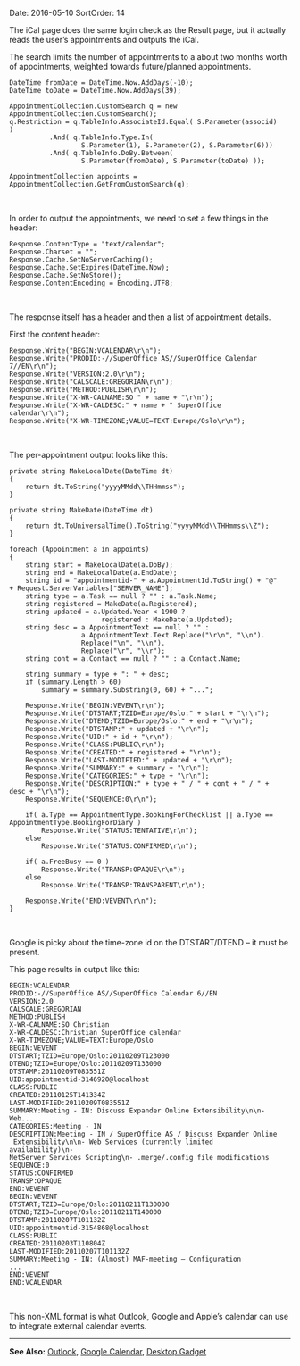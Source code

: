 Date: 2016-05-10
SortOrder: 14

The iCal page does the same login check as the Result page, but it actually reads the user’s appointments and outputs the iCal.

The search limits the number of appointments to a about two months worth of appointments, weighted towards future/planned appointments.

```
DateTime fromDate = DateTime.Now.AddDays(-10);
DateTime toDate = DateTime.Now.AddDays(39);
 
AppointmentCollection.CustomSearch q = new
AppointmentCollection.CustomSearch();
q.Restriction = q.TableInfo.AssociateId.Equal( S.Parameter(associd)
)
          .And( q.TableInfo.Type.In(
                  S.Parameter(1), S.Parameter(2), S.Parameter(6)))
          .And( q.TableInfo.DoBy.Between( 
                  S.Parameter(fromDate), S.Parameter(toDate) ));
 
AppointmentCollection appoints =
AppointmentCollection.GetFromCustomSearch(q);
```

 

In order to output the appointments, we need to set a few things in the header:

```
Response.ContentType = "text/calendar";
Response.Charset = "";
Response.Cache.SetNoServerCaching();
Response.Cache.SetExpires(DateTime.Now);
Response.Cache.SetNoStore();
Response.ContentEncoding = Encoding.UTF8;
```

 

The response itself has a header and then a list of appointment details.

First the content header:

```
Response.Write("BEGIN:VCALENDAR\r\n");
Response.Write("PRODID:-//SuperOffice AS//SuperOffice Calendar
7//EN\r\n");
Response.Write("VERSION:2.0\r\n");
Response.Write("CALSCALE:GREGORIAN\r\n");
Response.Write("METHOD:PUBLISH\r\n");
Response.Write("X-WR-CALNAME:SO " + name + "\r\n");
Response.Write("X-WR-CALDESC:" + name + " SuperOffice
calendar\r\n");
Response.Write("X-WR-TIMEZONE;VALUE=TEXT:Europe/Oslo\r\n");
```

 

The per-appointment output looks like this:

```
private string MakeLocalDate(DateTime dt)
{
    return dt.ToString("yyyyMMdd\\THHmmss");
}
 
private string MakeDate(DateTime dt)
{
    return dt.ToUniversalTime().ToString("yyyyMMdd\\THHmmss\\Z");
}
 
foreach (Appointment a in appoints)
{
    string start = MakeLocalDate(a.DoBy);
    string end = MakeLocalDate(a.EndDate);
    string id = "appointmentid-" + a.AppointmentId.ToString() + "@"
+ Request.ServerVariables["SERVER_NAME"];
    string type = a.Task == null ? "" : a.Task.Name;
    string registered = MakeDate(a.Registered);
    string updated = a.Updated.Year < 1900 ?
                       registered : MakeDate(a.Updated);
    string desc = a.AppointmentText == null ? "" : 
                  a.AppointmentText.Text.Replace("\r\n", "\\n"). 
                  Replace("\n", "\\n").
                  Replace("\r", "\\r");
    string cont = a.Contact == null ? "" : a.Contact.Name;
 
    string summary = type + ": " + desc;
    if (summary.Length > 60)
        summary = summary.Substring(0, 60) + "...";
 
    Response.Write("BEGIN:VEVENT\r\n");
    Response.Write("DTSTART;TZID=Europe/Oslo:" + start + "\r\n");
    Response.Write("DTEND;TZID=Europe/Oslo:" + end + "\r\n");
    Response.Write("DTSTAMP:" + updated + "\r\n");
    Response.Write("UID:" + id + "\r\n");
    Response.Write("CLASS:PUBLIC\r\n");
    Response.Write("CREATED:" + registered + "\r\n");
    Response.Write("LAST-MODIFIED:" + updated + "\r\n");
    Response.Write("SUMMARY:" + summary + "\r\n");
    Response.Write("CATEGORIES:" + type + "\r\n");
    Response.Write("DESCRIPTION:" + type + " / " + cont + " / " +
desc + "\r\n");
    Response.Write("SEQUENCE:0\r\n");
 
    if( a.Type == AppointmentType.BookingForChecklist || a.Type ==
AppointmentType.BookingForDiary )
        Response.Write("STATUS:TENTATIVE\r\n");
    else
        Response.Write("STATUS:CONFIRMED\r\n");
   
    if( a.FreeBusy == 0 )
        Response.Write("TRANSP:OPAQUE\r\n");
    else
        Response.Write("TRANSP:TRANSPARENT\r\n");
 
    Response.Write("END:VEVENT\r\n");
}
```

 

Google is picky about the time-zone id on the DTSTART/DTEND – it must be present.

This page results in output like this:

```
BEGIN:VCALENDAR
PRODID:-//SuperOffice AS//SuperOffice Calendar 6//EN
VERSION:2.0
CALSCALE:GREGORIAN
METHOD:PUBLISH
X-WR-CALNAME:SO Christian
X-WR-CALDESC:Christian SuperOffice calendar
X-WR-TIMEZONE;VALUE=TEXT:Europe/Oslo
BEGIN:VEVENT
DTSTART;TZID=Europe/Oslo:20110209T123000
DTEND;TZID=Europe/Oslo:20110209T133000
DTSTAMP:20110209T083551Z
UID:appointmentid-3146920@localhost
CLASS:PUBLIC
CREATED:20110125T141334Z
LAST-MODIFIED:20110209T083551Z
SUMMARY:Meeting - IN: Discuss Expander Online Extensibility\n\n-
Web...
CATEGORIES:Meeting - IN
DESCRIPTION:Meeting - IN / SuperOffice AS / Discuss Expander Online
 Extensibility\n\n- Web Services (currently limited
availability)\n-
NetServer Services Scripting\n- .merge/.config file modifications
SEQUENCE:0
STATUS:CONFIRMED
TRANSP:OPAQUE
END:VEVENT
BEGIN:VEVENT
DTSTART;TZID=Europe/Oslo:20110211T130000
DTEND;TZID=Europe/Oslo:20110211T140000
DTSTAMP:20110207T101132Z
UID:appointmentid-3154868@localhost
CLASS:PUBLIC
CREATED:20110203T110804Z
LAST-MODIFIED:20110207T101132Z
SUMMARY:Meeting - IN: (Almost) MAF-meeting – Configuration
...
END:VEVENT
END:VCALENDAR
```

 

This non-XML format is what Outlook, Google and Apple’s calendar can use to integrate external calendar events.

------------------------------------------------------------------------

**See Also:** [Outlook](../SuperOffice%20iCal%20Feed/Outlook.htm), [Google Calendar](../SuperOffice%20iCal%20Feed/Google%20Calendar.htm), [Desktop Gadget](../SuperOffice%20iCal%20Feed/Desktop%20Gadget.htm)
